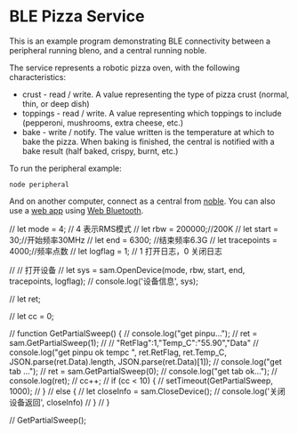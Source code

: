 # BLE Pizza Service

This is an example program demonstrating BLE connectivity between a peripheral running bleno, and a central running noble.

The service represents a robotic pizza oven, with the following characteristics:

* crust - read / write. A value representing the type of pizza crust (normal, thin, or deep dish)
* toppings - read / write. A value representing which toppings to include (pepperoni, mushrooms, extra cheese, etc.)
* bake - write / notify. The value written is the temperature at which to bake the pizza. When baking is finished, the central is notified with a bake result (half baked, crispy, burnt, etc.)

To run the peripheral example:

    node peripheral

And on another computer, connect as a central from [noble](https://github.com/sandeepmistry/noble/tree/master/examples/pizza).
You can also use a [web app](http://strangesast.github.io/bleno-web-pizza-example) using [Web Bluetooth](https://developers.google.com/web/updates/2015/07/interact-with-ble-devices-on-the-web).




// let mode = 4; // 4 表示RMS模式
// let rbw = 200000;//200K
// let start = 30;//开始频率30MHz
// let end = 6300; //结束频率6.3G
// let tracepoints = 4000;//频率点数
// let logflag = 1; // 1 打开日志，0 关闭日志


// // 打开设备
// let sys = sam.OpenDevice(mode, rbw, start, end, tracepoints, logflag);
// console.log('设备信息', sys);


// let ret;

// let cc = 0;

// function GetPartialSweep() {
//     console.log("get pinpu...");
//     ret = sam.GetPartialSweep(1);
//     // "RetFlag":1,"Temp_C":"55.90","Data"
//     console.log("get pinpu ok tempc ", ret.RetFlag, ret.Temp_C, JSON.parse(ret.Data).length, JSON.parse(ret.Data)[1]);
//     console.log("get tab ...");
//     ret = sam.GetPartialSweep(0);
//     console.log("get tab ok...");
//     console.log(ret);
//     cc++;
//     if (cc < 10) {
//         setTimeout(GetPartialSweep, 1000);
//     }
//     else {
//         let closeInfo = sam.CloseDevice();
//         console.log('关闭设备返回', closeInfo)
//     }
// }

// GetPartialSweep();

